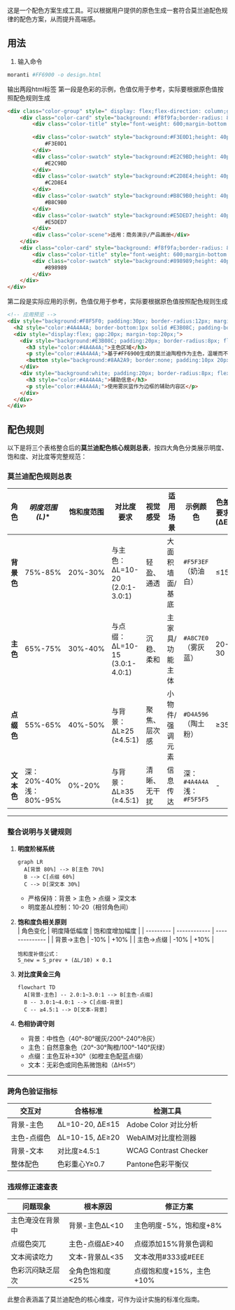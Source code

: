 这是一个配色方案生成工具。可以根据用户提供的原色生成一套符合莫兰迪配色规律的配色方案，从而提升高端感。

## 用法

1. 输入命令
```bash
moranti #FF6900 -o design.html
```
输出两段html标签
第一段是色彩的示例，色值仅用于参考，实际要根据原色值按照配色规则生成
```html
<div class="color-group" style=" display: flex;flex-direction: column;gap: 8px;">
	<div class="color-card" style="background: #f8f9fa;border-radius: 8px;padding: 12px;">
		<div class="color-title" style="font-weight: 600;margin-bottom: 8px;font-size: 16px;">小米-莫兰迪色系</div>
		
		<div class="color-swatch" style="background:#F3E0D1;height: 40px;border-radius: 4px;display: flex;align-items: center;justify-content: center;font-size: 12px;color: #4a4a4a;margin: 4px 0;">
			#F3E0D1
		</div>
		<div class="color-swatch" style="background:#E2C9BD;height: 40px;border-radius: 4px;display: flex;align-items: center;justify-content: center;font-size: 12px;color: #4a4a4a;margin: 4px 0;">
			#E2C9BD
		</div>
		<div class="color-swatch" style="background:#C2D8E4;height: 40px;border-radius: 4px;display: flex;align-items: center;justify-content: center;font-size: 12px;color: #4a4a4a;margin: 4px 0;">
			#C2D8E4
		</div>
		<div class="color-swatch" style="background:#B8C9B0;height: 40px;border-radius: 4px;display: flex;align-items: center;justify-content: center;font-size: 12px;color: #4a4a4a;margin: 4px 0;">
			#B8C9B0
		</div>
		<div class="color-swatch" style="background:#E5DED7;height: 40px;border-radius: 4px;display: flex;align-items: center;justify-content: center;font-size: 12px;color: #4a4a4a;margin: 4px 0;">
			#E5DED7
		</div>
		<div class="color-scene">适用：商务演示/产品画册</div>
	</div>
	<div class="color-card" style="background: #f8f9fa;border-radius: 8px;padding: 12px;">
		<div class="color-title" style="font-weight: 600;margin-bottom: 8px;font-size: 16px;">小米Logo辅助色</div>
		<div class="color-swatch" style="background:#898989;height: 40px;border-radius: 4px;display: flex;align-items: center;justify-content: center;font-size: 12px;color: #ffffff;margin: 4px 0;">
			#898989
		</div>
	</div>
</div>

```
第二段是实际应用的示例，色值仅用于参考，实际要根据原色值按照配色规则生成
```html
<!-- 应用预览 -->
<div style="background:#F8F5F0; padding:30px; border-radius:12px; margin-top:30px; max-width:1000px; margin:30px auto;">
  <h2 style="color:#4A4A4A; border-bottom:1px solid #E3B08C; padding-bottom:10px;">莫兰迪配色应用示例</h2>
  <div style="display:flex; gap:20px; margin-top:20px;">
    <div style="background:#E3B08C; padding:20px; border-radius:8px; flex:2;">
      <h3 style="color:#4A4A4A;">主色区域</h3>
      <p style="color:#4A4A4A;">基于#FF6900生成的莫兰迪陶橙作为主色，温暖而不刺眼</p>
      <button style="background:#8AA2A9; border:none; padding:10px 20px; border-radius:4px; margin-top:15px; color:#F5F5F5;">雾灰蓝按钮</button>
    </div>
    <div style="background:white; padding:20px; border-radius:8px; flex:1; border:1px solid #8AA2A9;">
      <h3 style="color:#4A4A4A;">辅助信息</h3>
      <p style="color:#4A4A4A;">使用雾灰蓝作为边框的辅助内容区</p>
    </div>
  </div>
</div>
```

## 配色规则

以下是将三个表格整合后的**莫兰迪配色核心规则总表**，按四大角色分类展示明度、饱和度、对比度等完整规范：

### 莫兰迪配色规则总表
| **角色**   | **明度范围 (L*)**          | **饱和度范围** | **对比度要求**                 | **视觉感受** | **适用场景**    | **示例颜色**                   | **色差要求 (ΔE)** |
| ---------- | -------------------------- | -------------- | ------------------------------ | ------------ | --------------- | ------------------------------ | ----------------- |
| **背景色** | 75%-85%                    | 20%-30%        | 与主色：ΔL=10-20 (2.0:1-3.0:1) | 轻盈、通透   | 大面积墙面/基底 | `#F5F3EF`（奶油白）            | ≤15               |
| **主色**   | 65%-75%                    | 30%-40%        | 与点缀：ΔL=10-15 (3.0:1-4.0:1) | 沉稳、柔和   | 主家具/功能主体 | `#A8C7E0`（雾灰蓝）            | 20-30             |
| **点缀色** | 55%-65%                    | 40%-50%        | 与背景：ΔL≥25 (≥4.5:1)         | 聚焦、层次感 | 小物件/强调元素 | `#D4A596`（陶土粉）            | ≥35               |
| **文本色** | 深：20%-40%<br>浅：80%-95% | 0%-20%         | 与背景：ΔL≥35 (≥4.5:1)         | 清晰、无干扰 | 信息传达        | 深：`#4A4A4A`<br>浅：`#F5F5F5` | -                 |

---

### 整合说明与关键规则
1. **明度阶梯系统**  
   ```mermaid
   graph LR
     A[背景 80%] --> B[主色 70%] 
     B --> C[点缀 60%] 
     C --> D[深文本 30%]
   ```
   - 严格保持：背景 > 主色 > 点缀 > 深文本
   - 明度差ΔL控制：10-20（相邻角色间）

2. **饱和度负相关原则**  
   | 角色变化  | 明度降低幅度 | 饱和度增加幅度 |
   | --------- | ------------ | -------------- |
   | 背景→主色 | -10%         | +10%           |
   | 主色→点缀 | -10%         | +10%           |
   ```数学
   饱和度补偿公式：  
   S_new = S_prev + (ΔL/10) × 0.1
   ```

3. **对比度黄金三角**  
   ```mermaid
   flowchart TD
     A[背景-主色] -- 2.0:1~3.0:1 --> B[主色-点缀]
     B -- 3.0:1~4.0:1 --> C[点缀-背景]
     C -- ≥4.5:1 --> D[文本-背景]
   ```

4. **色相协调守则**
   - 背景：中性色（40°-80°暖灰/200°-240°冷灰）
   - 主色：自然意象色（20°-30°陶橙/100°-140°灰绿）
   - 点缀：主色互补±30°（如橙主色配蓝点缀）
   - 文本：无彩色或同色系微饱和（ΔH≤5°）

---

### 跨角色验证指标
| **交互对**  | **合格标准**    | **检测工具**          |
| ----------- | --------------- | --------------------- |
| 背景-主色   | ΔL=10-20, ΔE≤15 | Adobe Color 对比分析  |
| 主色-点缀色 | ΔL=10-15, ΔE≥20 | WebAIM对比度检测器    |
| 背景-文本   | 对比度≥4.5:1    | WCAG Contrast Checker |
| 整体配色    | 色彩重心Y≥0.7   | Pantone色彩平衡仪     |


### 违规修正速查表
| **问题现象**     | **根本原因**     | **修正方案**             |
| ---------------- | ---------------- | ------------------------ |
| 主色淹没在背景中 | 背景-主色ΔL<10   | 主色明度-5%，饱和度+8%   |
| 点缀色突兀       | 主色-点缀ΔE>40   | 点缀添加15%背景色调和    |
| 文本阅读吃力     | 文本-背景ΔL<35   | 文本改用#333或#EEE       |
| 色彩沉闷缺乏层次 | 全角色饱和度<25% | 点缀饱和度+15%，主色+10% |

此整合表涵盖了莫兰迪配色的核心维度，可作为设计实施的标准化指南。